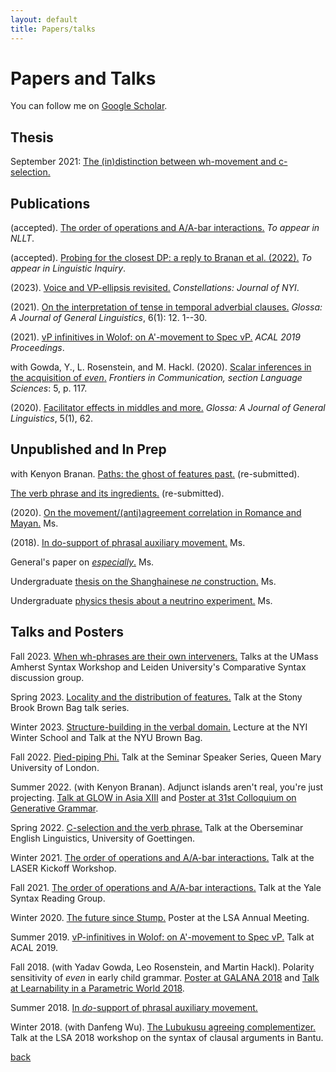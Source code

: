 ```yaml
---
layout: default
title: Papers/talks
---
```


# Papers and Talks

You can follow me on [Google Scholar](https://scholar.google.com/citations?user=IEMJXa4AAAAJ&hl=en). 

## Thesis

September 2021: [The (in)distinction between wh-movement and c-selection.](https://ling.auf.net/lingbuzz/006168)

## Publications


   (accepted). [The order of operations and A/A-bar interactions.]({{site.url}}/papers/DOMA_nllt.pdf) *To appear in NLLT*. 

   (accepted). [Probing for the closest DP: a reply to Branan et al. (2022).](https://lingbuzz.net/lingbuzz/006895) *To appear in Linguistic Inquiry*. 

   (2023). [Voice and VP-ellipsis revisited.](https://www.nyiconstellations.org) *Constellations: Journal of NYI*.  

   (2021). [On the interpretation of tense in temporal adverbial clauses.](http://doi.org/10.5334/gjgl.1429) *Glossa: A Journal of General Linguistics*, 6(1): 12. 1--30.  

   (2021). [vP infinitives in Wolof: on A'-movement to Spec vP.](https://ling.auf.net/lingbuzz/005352) *ACAL 2019 Proceedings*.

   with Gowda, Y., L. Rosenstein, and M. Hackl. (2020). [Scalar inferences in the acquisition of *even*.](https://doi.org/10.3389/fcomm.2020.593634) *Frontiers in Communication, section Language Sciences*: 5, p. 117.  

   (2020). [Facilitator effects in middles and more.](http://doi.org/10.5334/gjgl.990) *Glossa: A Journal of General Linguistics*, 5(1), 62.


 
## Unpublished and In Prep

   with Kenyon Branan. [Paths: the ghost of features past.]({{site.url}}/papers/paths_resubmission.pdf) (re-submitted).

   [The verb phrase and its ingredients.]({{site.url}}/papers/arg_struc_new.pdf) (re-submitted).

   (2020). [On the movement/(anti)agreement correlation in Romance and Mayan.](https://ling.auf.net/lingbuzz/005375) Ms.

   (2018). [In do-support of phrasal auxiliary movement.]({{site.url}}/papers/E2P2-2.pdf) Ms.

   General's paper on [*especially*.]({{site.url}}/papers/EliseNewmanGP.pdf) Ms.

   Undergraduate [thesis on the Shanghainese *ne* construction.]({{site.url}}/papers/918fin.pdf) Ms.

   Undergraduate [physics thesis about a neutrino experiment.]({{site.url}}/papers/elisesthesis.pdf) Ms.


## Talks and Posters

   Fall 2023. [When wh-phrases are their own interveners.]({{site.url}}/handouts/keenan_comrie_cyclicity.pdf) Talks at the UMass Amherst Syntax Workshop and Leiden University's Comparative Syntax discussion group.

   Spring 2023. [Locality and the distribution of features.]({{site.url}}/handouts/SB_Brown_Bag.pdf) Talk at the Stony Brook Brown Bag talk series.

   Winter 2023. [Structure-building in the verbal domain.]({{site.url}}/handouts/newman_brown_bag.pdf) Lecture at the NYI Winter School and Talk at the NYU Brown Bag. 

   Fall 2022. [Pied-piping Phi.]({{site.url}}/handouts/QM_talk.pdf) Talk at the Seminar Speaker Series, Queen Mary University of London.

   Summer 2022. (with Kenyon Branan). Adjunct islands aren't real, you're just projecting. [Talk at GLOW in Asia XIII]({{site.url}}/handouts/GIA-handout-PUBLIC.pdf) and [Poster at 31st Colloquium on Generative Grammar]({{site.url}}/handouts/project-poster.pdf).

   Spring 2022. [C-selection and the verb phrase.]({{site.url}}/handouts/goettingen.pdf) Talk at the Oberseminar English Linguistics, University of Goettingen.

   Winter 2021. [The order of operations and A/A-bar interactions.]({{site.url}}/handouts/laser_kickoff_elise.pdf) Talk at the LASER Kickoff Workshop.

   Fall 2021. [The order of operations and A/A-bar interactions.]({{site.url}}/handouts/newman_yale_talk.pdf) Talk at the Yale Syntax Reading Group.

   Winter 2020. [The future since Stump.]({{site.url}}/handouts/LSAposter.pdf) Poster at the LSA Annual Meeting.

   Summer 2019. [vP-infinitives in Wolof: on A'-movement to Spec vP.]({{site.url}}/handouts/ACAL2019.pdf) Talk at ACAL 2019.

   Fall 2018. (with Yadav Gowda, Leo Rosenstein, and Martin Hackl). Polarity sensitivity of *even* in early child grammar. [Poster at GALANA 2018]({{site.url}}/handouts/GALANA_poster.pdf) and [Talk at Learnability in a Parametric World 2018]({{site.url}}/handouts/parametric.pdf).

   Summer 2018. [In *do*-support of phrasal auxiliary movement.]({{site.url}}/handouts/olinco_handout.pdf)

   Winter 2018. (with Danfeng Wu). [The Lubukusu agreeing complementizer.]({{site.url}}/handouts/LSAhandout18.pdf) Talk at the LSA 2018 workshop on the syntax of clausal arguments in Bantu.


[back]({{site.url}})
